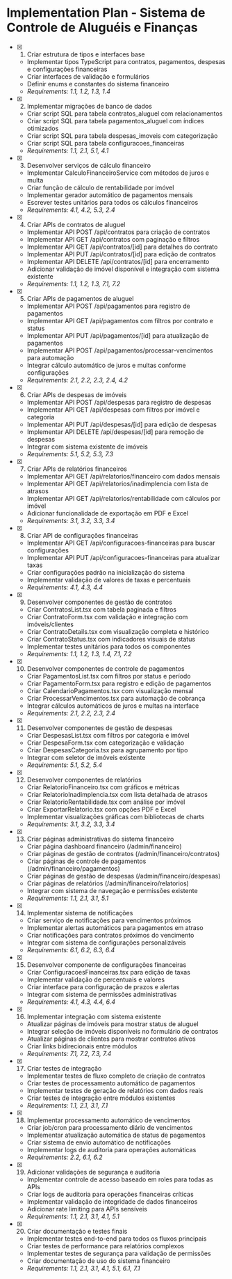 # Implementation Plan - Sistema de Controle de Aluguéis e Finanças

- [x] 1. Criar estrutura de tipos e interfaces base
  - Implementar tipos TypeScript para contratos, pagamentos, despesas e configurações financeiras
  - Criar interfaces de validação e formulários
  - Definir enums e constantes do sistema financeiro
  - _Requirements: 1.1, 1.2, 1.3, 1.4_

- [x] 2. Implementar migrações de banco de dados
  - Criar script SQL para tabela contratos_aluguel com relacionamentos
  - Criar script SQL para tabela pagamentos_aluguel com índices otimizados
  - Criar script SQL para tabela despesas_imoveis com categorização
  - Criar script SQL para tabela configuracoes_financeiras
  - _Requirements: 1.1, 2.1, 5.1, 4.1_

- [x] 3. Desenvolver serviços de cálculo financeiro
  - Implementar CalculoFinanceiroService com métodos de juros e multa
  - Criar função de cálculo de rentabilidade por imóvel
  - Implementar gerador automático de pagamentos mensais
  - Escrever testes unitários para todos os cálculos financeiros
  - _Requirements: 4.1, 4.2, 5.3, 2.4_

- [x] 4. Criar APIs de contratos de aluguel
  - Implementar API POST /api/contratos para criação de contratos
  - Implementar API GET /api/contratos com paginação e filtros
  - Implementar API GET /api/contratos/[id] para detalhes do contrato
  - Implementar API PUT /api/contratos/[id] para edição de contratos
  - Implementar API DELETE /api/contratos/[id] para encerramento
  - Adicionar validação de imóvel disponível e integração com sistema existente
  - _Requirements: 1.1, 1.2, 1.3, 7.1, 7.2_

- [x] 5. Criar APIs de pagamentos de aluguel
  - Implementar API POST /api/pagamentos para registro de pagamentos
  - Implementar API GET /api/pagamentos com filtros por contrato e status
  - Implementar API PUT /api/pagamentos/[id] para atualização de pagamentos
  - Implementar API POST /api/pagamentos/processar-vencimentos para automação
  - Integrar cálculo automático de juros e multas conforme configurações
  - _Requirements: 2.1, 2.2, 2.3, 2.4, 4.2_

- [x] 6. Criar APIs de despesas de imóveis
  - Implementar API POST /api/despesas para registro de despesas
  - Implementar API GET /api/despesas com filtros por imóvel e categoria
  - Implementar API PUT /api/despesas/[id] para edição de despesas
  - Implementar API DELETE /api/despesas/[id] para remoção de despesas
  - Integrar com sistema existente de imóveis
  - _Requirements: 5.1, 5.2, 5.3, 7.3_

- [x] 7. Criar APIs de relatórios financeiros
  - Implementar API GET /api/relatorios/financeiro com dados mensais
  - Implementar API GET /api/relatorios/inadimplencia com lista de atrasos
  - Implementar API GET /api/relatorios/rentabilidade com cálculos por imóvel
  - Adicionar funcionalidade de exportação em PDF e Excel
  - _Requirements: 3.1, 3.2, 3.3, 3.4_

- [x] 8. Criar API de configurações financeiras
  - Implementar API GET /api/configuracoes-financeiras para buscar configurações
  - Implementar API PUT /api/configuracoes-financeiras para atualizar taxas
  - Criar configurações padrão na inicialização do sistema
  - Implementar validação de valores de taxas e percentuais
  - _Requirements: 4.1, 4.3, 4.4_

- [x] 9. Desenvolver componentes de gestão de contratos
  - Criar ContratosList.tsx com tabela paginada e filtros
  - Criar ContratoForm.tsx com validação e integração com imóveis/clientes
  - Criar ContratoDetails.tsx com visualização completa e histórico
  - Criar ContratoStatus.tsx com indicadores visuais de status
  - Implementar testes unitários para todos os componentes
  - _Requirements: 1.1, 1.2, 1.3, 1.4, 7.1, 7.2_

- [x] 10. Desenvolver componentes de controle de pagamentos
  - Criar PagamentosList.tsx com filtros por status e período
  - Criar PagamentoForm.tsx para registro e edição de pagamentos
  - Criar CalendarioPagamentos.tsx com visualização mensal
  - Criar ProcessarVencimentos.tsx para automação de cobrança
  - Integrar cálculos automáticos de juros e multas na interface
  - _Requirements: 2.1, 2.2, 2.3, 2.4_

- [x] 11. Desenvolver componentes de gestão de despesas
  - Criar DespesasList.tsx com filtros por categoria e imóvel
  - Criar DespesaForm.tsx com categorização e validação
  - Criar DespesasCategoria.tsx para agrupamento por tipo
  - Integrar com seletor de imóveis existente
  - _Requirements: 5.1, 5.2, 5.4_

- [x] 12. Desenvolver componentes de relatórios
  - Criar RelatorioFinanceiro.tsx com gráficos e métricas
  - Criar RelatorioInadimplencia.tsx com lista detalhada de atrasos
  - Criar RelatorioRentabilidade.tsx com análise por imóvel
  - Criar ExportarRelatorio.tsx com opções PDF e Excel
  - Implementar visualizações gráficas com bibliotecas de charts
  - _Requirements: 3.1, 3.2, 3.3, 3.4_

- [x] 13. Criar páginas administrativas do sistema financeiro
  - Criar página dashboard financeiro (/admin/financeiro)
  - Criar páginas de gestão de contratos (/admin/financeiro/contratos)
  - Criar páginas de controle de pagamentos (/admin/financeiro/pagamentos)
  - Criar páginas de gestão de despesas (/admin/financeiro/despesas)
  - Criar páginas de relatórios (/admin/financeiro/relatorios)
  - Integrar com sistema de navegação e permissões existente
  - _Requirements: 1.1, 2.1, 3.1, 5.1_

- [x] 14. Implementar sistema de notificações
  - Criar serviço de notificações para vencimentos próximos
  - Implementar alertas automáticos para pagamentos em atraso
  - Criar notificações para contratos próximos do vencimento
  - Integrar com sistema de configurações personalizáveis
  - _Requirements: 6.1, 6.2, 6.3, 6.4_

- [x] 15. Desenvolver componente de configurações financeiras
  - Criar ConfiguracoesFinanceiras.tsx para edição de taxas
  - Implementar validação de percentuais e valores
  - Criar interface para configuração de prazos e alertas
  - Integrar com sistema de permissões administrativas
  - _Requirements: 4.1, 4.3, 4.4, 6.4_

- [x] 16. Implementar integração com sistema existente
  - Atualizar páginas de imóveis para mostrar status de aluguel
  - Integrar seleção de imóveis disponíveis no formulário de contratos
  - Atualizar páginas de clientes para mostrar contratos ativos
  - Criar links bidirecionais entre módulos
  - _Requirements: 7.1, 7.2, 7.3, 7.4_

- [x] 17. Criar testes de integração
  - Implementar testes de fluxo completo de criação de contratos
  - Criar testes de processamento automático de pagamentos
  - Implementar testes de geração de relatórios com dados reais
  - Criar testes de integração entre módulos existentes
  - _Requirements: 1.1, 2.1, 3.1, 7.1_

- [x] 18. Implementar processamento automático de vencimentos
  - Criar job/cron para processamento diário de vencimentos
  - Implementar atualização automática de status de pagamentos
  - Criar sistema de envio automático de notificações
  - Implementar logs de auditoria para operações automáticas
  - _Requirements: 2.2, 6.1, 6.2_

- [x] 19. Adicionar validações de segurança e auditoria
  - Implementar controle de acesso baseado em roles para todas as APIs
  - Criar logs de auditoria para operações financeiras críticas
  - Implementar validação de integridade de dados financeiros
  - Adicionar rate limiting para APIs sensíveis
  - _Requirements: 1.1, 2.1, 3.1, 4.1, 5.1_

- [x] 20. Criar documentação e testes finais
  - Implementar testes end-to-end para todos os fluxos principais
  - Criar testes de performance para relatórios complexos
  - Implementar testes de segurança para validação de permissões
  - Criar documentação de uso do sistema financeiro
  - _Requirements: 1.1, 2.1, 3.1, 4.1, 5.1, 6.1, 7.1_